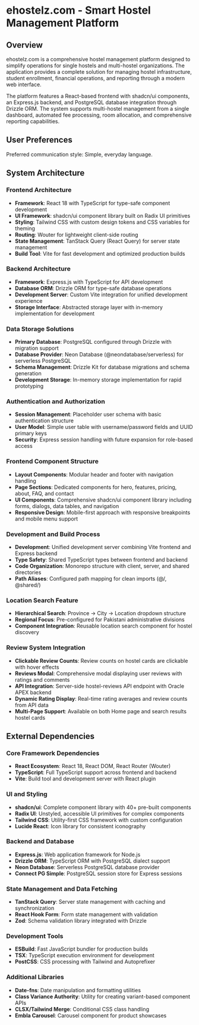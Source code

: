 # ehostelz.com - Smart Hostel Management Platform

## Overview

ehostelz.com is a comprehensive hostel management platform designed to simplify operations for single hostels and multi-hostel organizations. The application provides a complete solution for managing hostel infrastructure, student enrollment, financial operations, and reporting through a modern web interface.

The platform features a React-based frontend with shadcn/ui components, an Express.js backend, and PostgreSQL database integration through Drizzle ORM. The system supports multi-hostel management from a single dashboard, automated fee processing, room allocation, and comprehensive reporting capabilities.

## User Preferences

Preferred communication style: Simple, everyday language.

## System Architecture

### Frontend Architecture
- **Framework**: React 18 with TypeScript for type-safe component development
- **UI Framework**: shadcn/ui component library built on Radix UI primitives
- **Styling**: Tailwind CSS with custom design tokens and CSS variables for theming
- **Routing**: Wouter for lightweight client-side routing
- **State Management**: TanStack Query (React Query) for server state management
- **Build Tool**: Vite for fast development and optimized production builds

### Backend Architecture
- **Framework**: Express.js with TypeScript for API development
- **Database ORM**: Drizzle ORM for type-safe database operations
- **Development Server**: Custom Vite integration for unified development experience
- **Storage Interface**: Abstracted storage layer with in-memory implementation for development

### Data Storage Solutions
- **Primary Database**: PostgreSQL configured through Drizzle with migration support
- **Database Provider**: Neon Database (@neondatabase/serverless) for serverless PostgreSQL
- **Schema Management**: Drizzle Kit for database migrations and schema generation
- **Development Storage**: In-memory storage implementation for rapid prototyping

### Authentication and Authorization
- **Session Management**: Placeholder user schema with basic authentication structure
- **User Model**: Simple user table with username/password fields and UUID primary keys
- **Security**: Express session handling with future expansion for role-based access

### Frontend Component Structure
- **Layout Components**: Modular header and footer with navigation handling
- **Page Sections**: Dedicated components for hero, features, pricing, about, FAQ, and contact
- **UI Components**: Comprehensive shadcn/ui component library including forms, dialogs, data tables, and navigation
- **Responsive Design**: Mobile-first approach with responsive breakpoints and mobile menu support

### Development and Build Process
- **Development**: Unified development server combining Vite frontend and Express backend
- **Type Safety**: Shared TypeScript types between frontend and backend
- **Code Organization**: Monorepo structure with client, server, and shared directories
- **Path Aliases**: Configured path mapping for clean imports (@/, @shared/)

### Location Search Feature
- **Hierarchical Search**: Province → City → Location dropdown structure
- **Regional Focus**: Pre-configured for Pakistani administrative divisions
- **Component Integration**: Reusable location search component for hostel discovery

### Review System Integration
- **Clickable Review Counts**: Review counts on hostel cards are clickable with hover effects
- **Reviews Modal**: Comprehensive modal displaying user reviews with ratings and comments
- **API Integration**: Server-side hostel-reviews API endpoint with Oracle APEX backend
- **Dynamic Rating Display**: Real-time rating averages and review counts from API data
- **Multi-Page Support**: Available on both Home page and search results hostel cards

## External Dependencies

### Core Framework Dependencies
- **React Ecosystem**: React 18, React DOM, React Router (Wouter)
- **TypeScript**: Full TypeScript support across frontend and backend
- **Vite**: Build tool and development server with React plugin

### UI and Styling
- **shadcn/ui**: Complete component library with 40+ pre-built components
- **Radix UI**: Unstyled, accessible UI primitives for complex components
- **Tailwind CSS**: Utility-first CSS framework with custom configuration
- **Lucide React**: Icon library for consistent iconography

### Backend and Database
- **Express.js**: Web application framework for Node.js
- **Drizzle ORM**: TypeScript ORM with PostgreSQL dialect support
- **Neon Database**: Serverless PostgreSQL database provider
- **Connect PG Simple**: PostgreSQL session store for Express sessions

### State Management and Data Fetching
- **TanStack Query**: Server state management with caching and synchronization
- **React Hook Form**: Form state management with validation
- **Zod**: Schema validation library integrated with Drizzle

### Development Tools
- **ESBuild**: Fast JavaScript bundler for production builds
- **TSX**: TypeScript execution environment for development
- **PostCSS**: CSS processing with Tailwind and Autoprefixer

### Additional Libraries
- **Date-fns**: Date manipulation and formatting utilities
- **Class Variance Authority**: Utility for creating variant-based component APIs
- **CLSX/Tailwind Merge**: Conditional CSS class handling
- **Embla Carousel**: Carousel component for product showcases